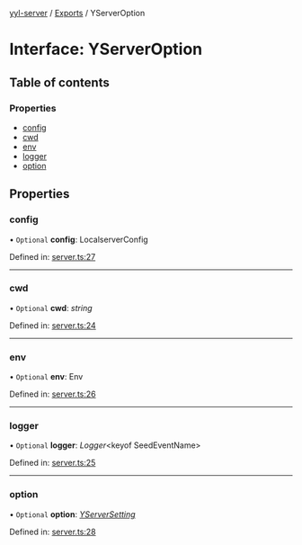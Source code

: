 [yyl-server](../README.md) / [Exports](../modules.md) / YServerOption

# Interface: YServerOption

## Table of contents

### Properties

- [config](yserveroption.md#config)
- [cwd](yserveroption.md#cwd)
- [env](yserveroption.md#env)
- [logger](yserveroption.md#logger)
- [option](yserveroption.md#option)

## Properties

### config

• `Optional` **config**: LocalserverConfig

Defined in: [server.ts:27](https://github.com/jackness1208/yyl-server/blob/6004737/src/server.ts#L27)

___

### cwd

• `Optional` **cwd**: *string*

Defined in: [server.ts:24](https://github.com/jackness1208/yyl-server/blob/6004737/src/server.ts#L24)

___

### env

• `Optional` **env**: Env

Defined in: [server.ts:26](https://github.com/jackness1208/yyl-server/blob/6004737/src/server.ts#L26)

___

### logger

• `Optional` **logger**: *Logger*<keyof SeedEventName\>

Defined in: [server.ts:25](https://github.com/jackness1208/yyl-server/blob/6004737/src/server.ts#L25)

___

### option

• `Optional` **option**: [*YServerSetting*](yserversetting.md)

Defined in: [server.ts:28](https://github.com/jackness1208/yyl-server/blob/6004737/src/server.ts#L28)
